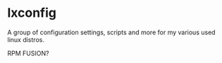 # lxconfig
A group of configuration settings, scripts and more for my various used linux distros.

RPM FUSION?
